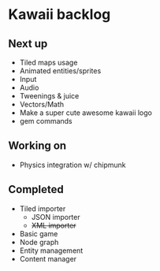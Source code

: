 # Kawaii backlog

## Next up
* Tiled maps usage
* Animated entities/sprites
* Input
* Audio
* Tweenings & juice
* Vectors/Math
* Make a super cute awesome kawaii logo
* gem commands

## Working on
* Physics integration w/ chipmunk

## Completed
* Tiled importer
	* JSON importer
	* <del>XML importer</del>
* Basic game
* Node graph
* Entity management
* Content manager